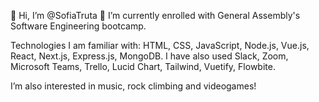 👋 Hi, I’m @SofiaTruta
 🌱 I’m currently enrolled with General Assembly's Software Engineering bootcamp. 

Technologies I am familiar with: HTML, CSS, JavaScript, Node.js, Vue.js, React, Next.js, Express.js, MongoDB. 
I have also used Slack, Zoom, Microsoft Teams, Trello, Lucid Chart, Tailwind, Vuetify, Flowbite.
 
 I’m also interested in music, rock climbing and videogames!

<!---
SofiaTruta/SofiaTruta is a ✨ special ✨ repository because its `README.md` (this file) appears on your GitHub profile.
You can click the Preview link to take a look at your changes.
--->
